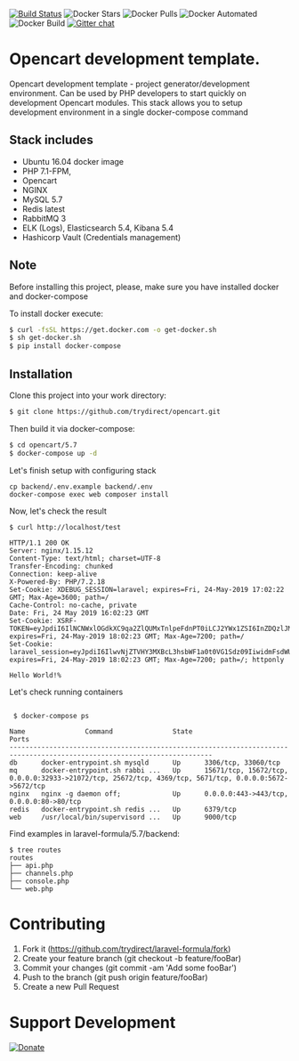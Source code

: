 [![Build Status](https://travis-ci.com/trydirect/opencart.svg?branch=master)](https://travis-ci.com/trydirect/opencart)
![Docker Stars](https://img.shields.io/docker/stars/trydirect/opencart.svg)
![Docker Pulls](https://img.shields.io/docker/pulls/trydirect/opencart.svg)
![Docker Automated](https://img.shields.io/docker/cloud/automated/trydirect/opencart.svg)
![Docker Build](https://img.shields.io/docker/cloud/build/trydirect/opencart.svg)
[![Gitter chat](https://badges.gitter.im/trydirect/community.png)](https://gitter.im/try-direct/community)


# Opencart development template.
Opencart development template - project generator/development environment.
Can be used by PHP developers to start quickly on development Opencart modules.
This stack allows you to setup development environment in a single docker-compose command

## Stack includes

- Ubuntu 16.04 docker image
- PHP 7.1-FPM,
- Opencart 
- NGINX
- MySQL 5.7
- Redis latest
- RabbitMQ 3
- ELK (Logs), Elasticsearch 5.4, Kibana 5.4
- Hashicorp Vault (Credentials management)

## Note
Before installing this project, please, make sure you have installed docker and docker-compose

To install docker execute: 
```sh
$ curl -fsSL https://get.docker.com -o get-docker.sh
$ sh get-docker.sh
$ pip install docker-compose
```
## Installation
Clone this project into your work directory:
```sh
$ git clone https://github.com/trydirect/opencart.git
```
Then build it via docker-compose:
```sh
$ cd opencart/5.7
$ docker-compose up -d
```
Let's finish setup with configuring stack
```
cp backend/.env.example backend/.env
docker-compose exec web composer install
```
Now, let's check the result
```
$ curl http://localhost/test

HTTP/1.1 200 OK
Server: nginx/1.15.12
Content-Type: text/html; charset=UTF-8
Transfer-Encoding: chunked
Connection: keep-alive
X-Powered-By: PHP/7.2.18
Set-Cookie: XDEBUG_SESSION=laravel; expires=Fri, 24-May-2019 17:02:22 GMT; Max-Age=3600; path=/
Cache-Control: no-cache, private
Date: Fri, 24 May 2019 16:02:23 GMT
Set-Cookie: XSRF-TOKEN=eyJpdiI6IlNCNWxlOGdkXC9qa2ZlQUMxTnlpeFdnPT0iLCJ2YWx1ZSI6InZDQzlJM1NvZjhlZW5xZE8rN3ZHVDNDNTFNa0hGK0RRcFhKVDRpTnZVY0tpeWdoUnhXbDJ1Uys1QnpXeFpnQ2QiLCJtYWMiOiI4ZDAwODFmMDBhOTJkZDNhOGRlOGZhYjRmY2ExYzdhMjJjMDMxZmNhMTdjNzQ5Zjc5Zjc1NjI3NWEzZjJiMWJlIn0%3D; expires=Fri, 24-May-2019 18:02:23 GMT; Max-Age=7200; path=/
Set-Cookie: laravel_session=eyJpdiI6IlwvNjZTVHY3MXBcL3hsbWF1a0t0VG1Sdz09IiwidmFsdWUiOiJPKzJvb2dmeG5lSFE1Z2VzSUJaYUQ0NXlwRGxJVUNnd1ZpNlFiV0NPYkZlSW9pV1A1d1NiZmpxYXJJaTFRS2R3IiwibWFjIjoiOTgyMzczMmUxZGNlM2U1OGEzOGI0YTE3YTkwMGIxN2UyNGI5NTUyZjM1MWU0MGNhNzE1ZDk3NjBjNjY2ZDI0YiJ9; expires=Fri, 24-May-2019 18:02:23 GMT; Max-Age=7200; path=/; httponly

Hello World!%
```

Let's check running containers
```

 $ docker-compose ps
 
Name               Command               State                                                   Ports
-------------------------------------------------------------------------------------------------------------------------
db      docker-entrypoint.sh mysqld      Up      3306/tcp, 33060/tcp
mq      docker-entrypoint.sh rabbi ...   Up      15671/tcp, 15672/tcp, 0.0.0.0:32933->21072/tcp, 25672/tcp, 4369/tcp, 5671/tcp, 0.0.0.0:5672->5672/tcp
nginx   nginx -g daemon off;             Up      0.0.0.0:443->443/tcp, 0.0.0.0:80->80/tcp
redis   docker-entrypoint.sh redis ...   Up      6379/tcp
web     /usr/local/bin/supervisord ...   Up      9000/tcp
```

Find examples in laravel-formula/5.7/backend:                 
```
$ tree routes
routes
├── api.php
├── channels.php
├── console.php
└── web.php
```

# Contributing

1. Fork it (https://github.com/trydirect/laravel-formula/fork)
2. Create your feature branch (git checkout -b feature/fooBar)
3. Commit your changes (git commit -am 'Add some fooBar')
4. Push to the branch (git push origin feature/fooBar)
5. Create a new Pull Request



# Support Development

[![Donate](https://img.shields.io/badge/Donate-PayPal-green.svg)](https://www.paypal.com/cgi-bin/webscr?cmd=_s-xclick&hosted_button_id=2BH8ED2AUU2RL)

